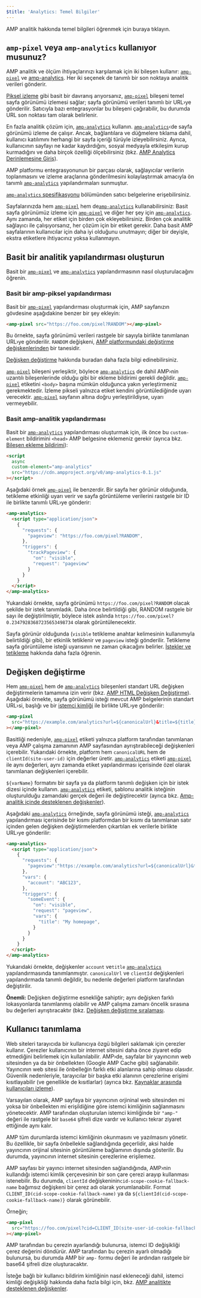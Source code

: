 ```yaml
---
$title: 'Analytics: Temel Bilgiler'
---
```


AMP analitik hakkında temel bilgileri öğrenmek için buraya tıklayın.

## `amp-pixel` veya `amp-analytics` kullanıyor musunuz? <a name="use-amp-pixel-or-amp-analytics"></a>

AMP analitik ve ölçüm ihtiyaçlarınızı karşılamak için iki bileşen kullanır:
[`amp-pixel`](../../../../documentation/components/reference/amp-pixel.md) ve
[amp-analytics](../../../../documentation/components/reference/amp-analytics.md).
Her iki seçenek de tanımlı bir son noktaya analitik verileri gönderir.

[Piksel izleme](https://en.wikipedia.org/wiki/Web_beacon#Implementation) gibi basit bir davranış arıyorsanız,
[`amp-pixel`](../../../../documentation/components/reference/amp-pixel.md) bileşeni temel sayfa görünümü izlemesi sağlar;
sayfa görünümü verileri tanımlı bir URL›ye gönderilir.
Satıcıyla bazı entegrasyonlar bu bileşeni çağırabilir,
bu durumda URL son noktası tam olarak belirlenir.

En fazla analitik çözüm için, [`amp-analytics`](../../../../documentation/components/reference/amp-analytics.md) kullanın.
[`amp-analytics`](../../../../documentation/components/reference/amp-analytics.md)‹de sayfa görünümü izleme de çalışır.
Ancak,
bağlantılara ve düğmelere tıklama dahil, kullanıcı katılımını herhangi bir sayfa içeriği türüyle izleyebilirsiniz.
Ayrıca, kullanıcının sayfayı ne kadar kaydırdığını,
sosyal medyayla etkileşim kurup kurmadığını ve daha birçok özelliği ölçebilirsiniz
(bkz.
[AMP Analytics Derinlemesine Giriş](deep_dive_analytics.md)).

AMP platformu entegrasyonunun bir parçası olarak,
sağlayıcılar
verilerin toplanmasını ve izleme araçlarına gönderilmesini kolaylaştırmak amacıyla ön tanımlı [`amp-analytics`](../../../../documentation/components/reference/amp-analytics.md) yapılandırmaları sunmuştur.

[`amp-analytics` spesifikasyonu](../../../../documentation/components/reference/amp-analytics.md) bölümünden satıcı belgelerine erişebilirsiniz.

Sayfalarınızda hem [`amp-pixel`](../../../../documentation/components/reference/amp-pixel.md) hem de[`amp-analytics`](../../../../documentation/components/reference/amp-analytics.md) kullanabilirsiniz:
Basit sayfa görünümüz izleme için [`amp-pixel`](../../../../documentation/components/reference/amp-pixel.md)
ve diğer her şey için [`amp-analytics`](../../../../documentation/components/reference/amp-analytics.md).
Aynı zamanda, her etiket için birden çok ekleyebilirsiniz.
Birden çok analitik sağlayıcı ile çalışıyorsanız,
her çözüm için bir etiket gerekir.
Daha basit AMP sayfalarının kullanıcılar için daha iyi olduğunu unutmayın;
diğer bir deyişle, ekstra etiketlere ihtiyacınız yoksa kullanmayın.

## Basit bir analitik yapılandırması oluşturun

Basit bir
[`amp-pixel`](../../../../documentation/components/reference/amp-pixel.md) ve
[`amp-analytics`](../../../../documentation/components/reference/amp-analytics.md) yapılandırmasının nasıl oluşturulacağını öğrenin.

### Basit bir amp-piksel yapılandırması

Basit bir [`amp-pixel`](../../../../documentation/components/reference/amp-pixel.md) yapılandırması oluşturmak için,
AMP sayfanızın gövdesine aşağıdakine benzer bir şey ekleyin:

```html
<amp-pixel src="https://foo.com/pixel?RANDOM"></amp-pixel>
```

Bu örnekte,
sayfa görünümü verileri rastgele bir sayıyla birlikte tanımlanan URL›ye gönderilir.
`RANDOM` değişkeni,
[AMP platformundaki değiştirme değişkenlerinden](https://github.com/ampproject/amphtml/blob/master/spec/amp-var-substitutions.md) bir tanesidir.

[Değişken değiştirme](analytics_basics.md) hakkında buradan daha fazla bilgi edinebilirsiniz.

[`amp-pixel`](../../../../documentation/components/reference/amp-pixel.md) bileşeni yerleşiktir,
böylece [`amp-analytics`](../../../../documentation/components/reference/amp-analytics.md) de dahil AMP›nin uzantılı bileşenlerinde olduğu gibi bir ekleme bildirimi gerekli değildir.
[`amp-pixel`](../../../../documentation/components/reference/amp-pixel.md) etiketini
`<body>` başına mümkün olduğunca yakın yerleştirmeniz gerekmektedir.
İzleme pikseli yalnızca etiket kendini görüntülediğinde uyarı verecektir.
[`amp-pixel`](../../../../documentation/components/reference/amp-pixel.md) sayfanın altına doğru yerleştirildiyse,
uyarı vermeyebilir.

### Basit amp-analitik yapılandırması

Basit bir
[`amp-analytics`](../../../../documentation/components/reference/amp-analytics.md) yapılandırması oluşturmak için,
ilk önce bu `custom-element` bildirimini
`<head>` AMP belgesine eklemeniz gerekir (ayrıca bkz.
[Bileşen ekleme bildirimi](../../../../documentation/components/index.html)):

```html
<script
  async
  custom-element="amp-analytics"
  src="https://cdn.ampproject.org/v0/amp-analytics-0.1.js"
></script>
```

Aşağıdaki örnek [`amp-pixel`](../../../../documentation/components/reference/amp-pixel.md) ile benzerdir.
Bir sayfa her görünür olduğunda,
tetikleme etkinliği uyarı verir ve
sayfa görüntüleme verilerini rastgele bir ID ile birlikte tanımlı URL›ye gönderir:

```html
<amp-analytics>
  <script type="application/json">
    {
      "requests": {
        "pageview": "https://foo.com/pixel?RANDOM",
      },
      "triggers": {
        "trackPageview": {
          "on": "visible",
          "request": "pageview"
        }
      }
    }
  </script>
</amp-analytics>
```

Yukarıdaki örnekte, sayfa görünümü `https://foo.com/pixel?RANDOM` olacak şekilde bir istek tanımladık. Daha önce belirtildiği gibi, RANDOM rastgele bir sayı ile değiştirilmiştir, böylece istek aslında `https://foo.com/pixel?0.23479283687235653498734` olarak görüntülenecektir.

Sayfa görünür olduğunda
(`visible` tetikleme anahtar kelimesinin kullanımıyla belirtildiği gibi),
bir etkinlik tetiklenir ve `pageview` isteği gönderilir.
Tetikleme sayfa görüntüleme isteği uyarısının ne zaman çıkacağını belirler.
[İstekler ve tetikleme](deep_dive_analytics.md) hakkında daha fazla öğrenin.

## Değişken değiştirme <a name="variable-substitution"></a>

Hem [`amp-pixel`](../../../../documentation/components/reference/amp-pixel.md) hem de
[`amp-analytics`](../../../../documentation/components/reference/amp-analytics.md) bileşenleri
standart URL değişken değiştirmelerin tamamına izin verir (bkz.
[AMP HTML Değişken Değiştirme](https://github.com/ampproject/amphtml/blob/master/spec/amp-var-substitutions.md)).
Aşağıdaki örnekte,
sayfa görünümü isteği
mevcut AMP belgelerinin standart URL›si, başlığı ve bir
[istemci kimliği](analytics_basics.md) ile birlikte URL›ye gönderilir:

```html
<amp-pixel
  src="https://example.com/analytics?url=${canonicalUrl}&title=${title}&clientId=${clientId(site-user-id)}"
></amp-pixel>
```

Basitliği nedeniyle, [`amp-pixel`](../../../../documentation/components/reference/amp-pixel.md) etiketi yalnızca platform tarafından tanımlanan veya AMP çalışma zamanının AMP sayfasından ayrıştırabileceği değişkenleri içerebilir. Yukarıdaki örnekte, platform hem
`canonicalURL` hem de `clientId(site-user-id)` için değerler üretir.
[`amp-analytics`](../../../../documentation/components/reference/amp-analytics.md) etiketi [`amp-pixel`](../../../../documentation/components/reference/amp-pixel.md) ile aynı değerleri,
aynı zamanda etiket yapılandırması içerisinde özel olarak tanımlanan değişkenleri içerebilir.

`${varName}` formatını bir sayfa
ya da platform tanımlı değişken için bir istek dizesi içinde kullanın.
[`amp-analytics`](../../../../documentation/components/reference/amp-analytics.md) etiketi, şablonu
analitik isteğinin oluşturulduğu zamandaki gerçek değeri ile değiştirecektir (ayrıca bkz.
[Amp-analitik içinde desteklenen değişkenler](https://github.com/ampproject/amphtml/blob/master/extensions/amp-analytics/analytics-vars.md)).

Aşağıdaki [`amp-analytics`](../../../../documentation/components/reference/amp-analytics.md) örneğinde,
sayfa görünümü isteği, [`amp-analytics`](../../../../documentation/components/reference/amp-analytics.md) yapılandırması içerisinde
bir kısmı platformdan
bir kısmı da tanımlanan satır içinden gelen değişken değiştirmelerden çıkartılan
ek verilerle birlikte
URL›ye gönderilir:

```html
<amp-analytics>
  <script type="application/json">
    {
      "requests": {
        "pageview":"https://example.com/analytics?url=${canonicalUrl}&title=${title}&acct=${account}&clientId=${clientId(site-user-id)}",
      },
      "vars": {
        "account": "ABC123",
      },
      "triggers": {
        "someEvent": {
          "on": "visible",
          "request": "pageview",
          "vars": {
            "title": "My homepage",
          }
        }
      }
    }
  </script>
</amp-analytics>
```

Yukarıdaki örnekte,
değişkenler `account` ve`title`
[`amp-analytics`](../../../../documentation/components/reference/amp-analytics.md) yapılandırmasında tanımlanmıştır.
`canonicalUrl` ve `clientId` değişkenleri yapılandırmada tanımlı değildir,
bu nedenle değerleri platform tarafından değiştirilir.

**Önemli:** Değişken değiştirme esnekliğe sahiptir;
aynı değişken farklı lokasyonlarda tanımlanmış olabilir
ve AMP çalışma zamanı öncelik sırasına bu değerleri ayrıştıracaktır
(bkz. [Değişken değiştirme sıralaması](deep_dive_analytics.md).

## Kullanıcı tanımlama <a name="user-identification"></a>

Web siteleri tarayıcıda bir kullanıcıya özgü bilgileri saklamak için çerezler kullanır.
Çerezler kullanıcının bir internet sitesini daha önce ziyaret edip etmediğini belirlemek için kullanılabilir.
AMP›de,
sayfalar bir yayıncının web sitesinden ya da bir önbellekten
(Google AMP Cache gibi) sağlanabilir.
Yayıncının web sitesi ile önbelleğin farklı etki alanlarına sahip olması olasıdır.
Güvenlik nedenleriyle,
tarayıcılar bir başka etki alanının çerezlerine erişimi kısıtlayabilir (ve genellikle de kısıtlarlar)
(ayrıca bkz.
[Kaynaklar arasında kullanıcıları izleme](https://github.com/ampproject/amphtml/blob/master/extensions/amp-analytics/cross-origin-tracking.md)).

Varsayılan olarak,
AMP sayfaya bir yayıncının orjininal web sitesinden mi yoksa bir önbellekten mi erişildiğine göre istemci kimliğinin sağlanmasını yönetecektir.
AMP tarafından oluşturulan istemci kimliğinde bir `"amp-"` değeri ile
rastgele bir `base64` şifreli dize vardır ve
kullanıcı tekrar ziyaret ettiğinde aynı kalır.

AMP tüm durumlarda istemci kimliğinin okunmasını ve yazılmasını yönetir.
Bu özellikle, bir sayfa
önbellekle sağlandığında geçerlidir, aksi halde yayıncının orijinal sitesinin görüntüleme bağlamının
dışında gösterilir.
Bu durumda, yayıncının internet sitesinin çerezlerine erişilemez.

AMP sayfası bir yayıncı internet sitesinden sağlandığında,
AMP›nin kullandığı istemci kimlik çerçevesinin
bir son çare çerezi arayıp kullanması istenebilir.
Bu durumda,
`clientId` değişkeninin`cid-scope-cookie-fallback-name` bağımsız değişkeni
bir çerez adı olarak yorumlanabilir.
Format
`CLIENT_ID(cid-scope-cookie-fallback-name)` ya da
`${clientId(cid-scope-cookie-fallback-name)}` olarak görünebilir.

Örneğin;

```html
<amp-pixel
  src="https://foo.com/pixel?cid=CLIENT_ID(site-user-id-cookie-fallback-name)"
></amp-pixel>
```

AMP tarafından bu çerezin ayarlandığı bulunursa,
istemci ID değişikliği çerez değerini döndürür.
AMP tarafından bu çerezin ayarlı olmadığı bulunursa,
bu durumda AMP bir `amp-` formu değeri ile ardından
rastgele bir base64 şifreli dize oluşturacaktır.

İsteğe bağlı bir kullanıcı bildirim kimliğinin nasıl ekleneceği dahil,
istemci kimliği değişikliği hakkında daha fazla bilgi için,
bkz. [AMP analitikte desteklenen değişkenler](https://github.com/ampproject/amphtml/blob/master/extensions/amp-analytics/analytics-vars.md).
